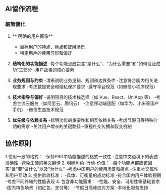 ## AI協作流程

###  細節優化
1. ** 明确的用户画像**
   - 目标用户的特点、痛点和使用场景
   - 特定用戶的使用习惯和偏好

2. **结构化的功能描述**
    -每个功能点应包含"是什么"、"为什么需要"和"如何验证成功"三部分
    -用户故事的核心要素

3. **业务规则与约束**
    -清晰说明业务逻辑、规则和边界条件
    -注意符合国内相关法规要求
    -考虑数据安全和隐私保护要求
    -遵守平台规范（如微信小程序规范)

4. **技术指导与偏好**
    -说明项目的技术栈选择（如 Vue、React、UniApp 等）
    -考虑主流云服务（如阿里云、腾讯云）
    -注意移动端适配（如华为、小米等国产手机）
    -微信生态技术规范

5. **优先级与依赖关系**
    -标明功能的重要性和相互依赖关系
    -考虑节假日等特殊时期的需求
    -关注用户增长的关键路径
    -重视社交传播和裂变机制






## 協作原則
1.使用一致的格式：
  -保持PRD中功能描述的格式一致性
  -注意中文语境下的表述准确性
  -避免生硬的英文翻译
2. 明确角色-行动-价值：
  -每个功能点都应该回答"谁"要"做什么"以及"为什么"
  -考虑中国用户的使用场景和痛点
  -注重社交属性和用户互动
3. 提供验收标准：
  -具体、可衡量的成功标准
  -符合国内用户体验预期
  -考虑不同终端的性能表现
4. 包含非功能需求：
  -性能、安全、可用性等基础要求
  -国内特色场景（如红包、支付等）
  -节假日高峰应对方案
  -本地化服务支持

